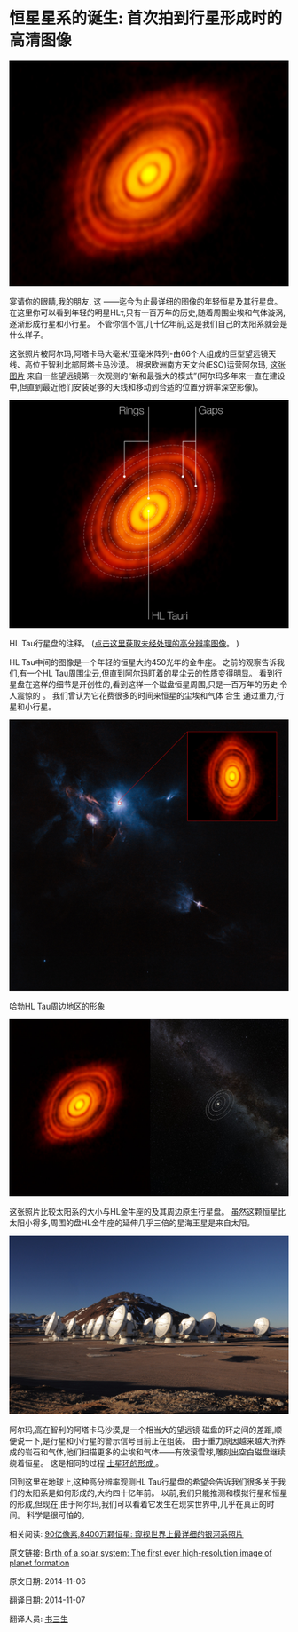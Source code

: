 恒星星系的诞生: 首次拍到行星形成时的高清图像
==

![](01_alma-hl-tau-protoplanetary-disk.jpg)

宴请你的眼睛,我的朋友, 这 ——迄今为止最详细的图像的年轻恒星及其行星盘。 在这里你可以看到年轻的明星HLτ,只有一百万年的历史,随着周围尘埃和气体漩涡,逐渐形成行星和小行星。 不管你信不信,几十亿年前,这是我们自己的太阳系就会是什么样子。

这张照片被阿尔玛,阿塔卡马大毫米/亚毫米阵列-由66个人组成的巨型望远镜天线、高位于智利北部阿塔卡马沙漠。 根据欧洲南方天文台(ESO)运营阿尔玛, [这张图片](http://www.eso.org/public/news/eso1436/) 来自一些望远镜第一次观测的“新和最强大的模式”(阿尔玛多年来一直在建设中,但直到最近他们安装足够的天线和移动到合适的位置分辨率深空影像)。

![](02_hl-tau-protoplanetary-disk-annotated.jpg)

HL Tau行星盘的注释。 ([点击这里获取未经处理的高分辨率图像](http://www.extremetech.com/wp-content/uploads/2014/11/alma-hl-tau-protoplanetary-disk.jpg)。 )


HL Tau中间的图像是一个年轻的恒星大约450光年的金牛座。 之前的观察告诉我们,有一个HL Tau周围尘云,但直到阿尔玛盯着的星尘云的性质变得明显。 看到行星盘在这样的细节是开创性的,看到这样一个磁盘恒星周围,只是一百万年的历史 令人震惊的 。 我们曾认为它花费很多的时间来恒星的尘埃和气体 合生 通过重力,行星和小行星。

![](03_eso1436b-protoplanetary-disk-hl-tau-hubble-alma.jpg)

哈勃HL Tau周边地区的形象

![](04_eso1436e.jpg)

这张照片比较太阳系的大小与HL金牛座的及其周边原生行星盘。 虽然这颗恒星比太阳小得多,周围的盘HL金牛座的延伸几乎三倍的星海王星是来自太阳。

![](05_alma-observatory-atacama-antennas.jpg)

阿尔玛,高在智利的阿塔卡马沙漠,是一个相当大的望远镜
磁盘的环之间的差距,顺便说一下,是行星和小行星的警示信号目前正在组装。 由于重力原因越来越大所养成的岩石和气体,他们扫描更多的尘埃和气体——有效滚雪球,雕刻出空白磁盘继续绕着恒星。 这是相同的过程 [土星环的形成 ](http://www.extremetech.com/extreme/180579-nasas-cassini-may-have-witnessed-the-birth-and-death-of-a-new-saturnian-moon)。

回到这里在地球上,这种高分辨率观测HL Tau行星盘的希望会告诉我们很多关于我们的太阳系是如何形成的,大约四十亿年前。 以前,我们只能推测和模拟行星和恒星的形成,但现在,由于阿尔玛,我们可以看着它发生在现实世界中,几乎在真正的时间。 科学是很可怕的。


相关阅读:  [90亿像素,8400万颗恒星: 窥视世界上最详细的银河系照片](http://www.extremetech.com/extreme/139329-9-gigapixels-84-million-stars-peer-into-the-worlds-most-detailed-photo-of-the-milky-way)

原文链接: [Birth of a solar system: The first ever high-resolution image of planet formation](http://www.extremetech.com/extreme/193710-birth-of-a-solar-system-the-first-ever-high-resolution-image-of-planet-formation)

原文日期: 2014-11-06

翻译日期: 2014-11-07

翻译人员: [书三生](http://t.qq.com/renfufei)
